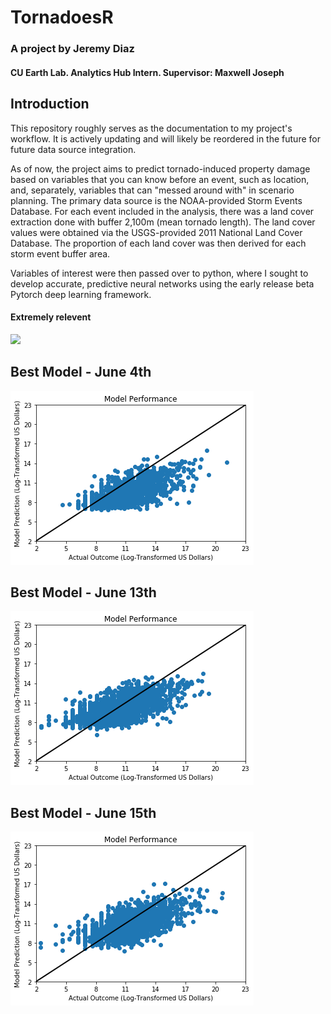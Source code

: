 # TornadoesR

### A project by Jeremy Diaz
#### CU Earth Lab. Analytics Hub Intern. Supervisor: Maxwell Joseph

## Introduction

This repository roughly serves as the documentation to my project's workflow. It is actively updating and will likely be reordered in the future for future data source integration.

As of now, the project aims to predict tornado-induced property damage based on variables that you can know before an event, such as location, and, separately, variables that can "messed around with" in scenario planning. The primary data source is the NOAA-provided Storm Events Database. For each event included in the analysis, there was a land cover extraction done with buffer 2,100m (mean tornado length). The land cover values were obtained via the USGS-provided 2011 National Land Cover Database. The proportion of each land cover was then derived for each storm event buffer area.

Variables of interest were then passed over to python, where I sought to develop accurate, predictive neural networks using the early release beta Pytorch deep learning framework.

#### Extremely relevent

![](https://imgs.xkcd.com/comics/here_to_help.png)

## Best Model - June 4th

![](https://raw.githubusercontent.com/jdiaz4302/tornadoesr/master/images/best_model_june_4_2017.png)

## Best Model - June 13th

![](https://raw.githubusercontent.com/jdiaz4302/tornadoesr/master/images/best_model_june_13_2017.png)

## Best Model - June 15th

![](https://raw.githubusercontent.com/jdiaz4302/tornadoesr/master/images/best_model_june_15_2017.png)
